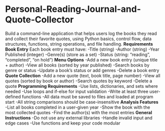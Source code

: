 # Personal-Reading-Journal-and-Quote-Collector
Build a command-line application that helps users log the books they read and collect their favorite quotes, using Python basics, control flow, data structures, functions, string operations, and file handling.
**Requirements**
**Book Entry**
Each book entry must have:
-Title (string)
-Author (string)
-Year Published (integer)
-Genre(s) (store as a set)
-Status (string: “reading”, “completed”, “on hold”)
**Menu Options**
-Add a new book entry (unique title + author)
-View all books (sorted by year published)
-Search books by genre or status
-Update a book’s status or add genres
-Delete a book entry
**Quote Collection**
-Add a new quote (text, book title, page number)
-View all quotes (sorted by book or author)
-Search quotes by keyword
-Delete a quote
**Programming Requirements**
-Use lists, dictionaries, and sets where needed
-Use loops and if-else for input validation
-Write at least three user-defined functions
-All data must be saved to files and loaded at program start
-All string comparisons should be case-insensitive
**Analysis Features**
-List all books completed in a user-given year
-Show the book with the most collected quotes
-Find the author(s) with the most entries
**General Instructions**
-Do not use any external libraries
-Handle invalid input and edge cases
-Use functions and keep your code modular



